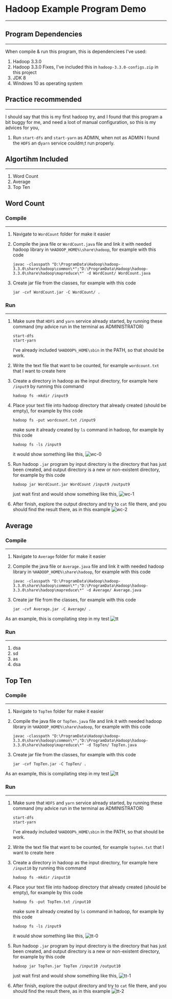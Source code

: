 # Hadoop Example Program Demo

-------

## Program Dependencies

-------
When compile & run this program, this is dependenciees I've used:

1. Hadoop 3.3.0
2. Hadoop 3.3.0 Fixes, I've included this in `hadoop-3.3.0-configs.zip` in this project
3. JDK 8
4. Windows 10 as operating system

## Practice recommended

-------
I should say that this is my first hadoop try, and I found that this program a bit buggy for me, and need a loot of manual configuration, so this is my advices for you,

1. Run `start-dfs` and `start-yarn` as ADMIN, when not as ADMIN I found the `HDFS` an d`yarn` service couldm;t run properly.

## Algortihm Included

-------

1. Word Count
2. Average
3. Top Ten


## Word Count

### Compile

-------

1. Navigate to `WordCount` folder for make it easier
2. Compile the java file or `WordCount.java` file and link it with needed hadoop library in `%HADOOP_HOME%\share\hadoop`, for example with this code
    ```
    javac -classpath "D:\ProgramData\Hadoop\hadoop-3.3.0\share\hadoop\common\*";"D:\ProgramData\Hadoop\hadoop-3.3.0\share\hadoop\mapreduce\*" -d WordCount/ WordCount.java
    ```

3. Create jar file from the classes, for example with this code
    ```
    jar -cvf WordCount.jar -C WordCount/ .
    ```

### Run

-------

1. Make sure that `HDFS` and `yarn` service already started, by running these command (my advice run in the terminal as ADMINISTRATOR)
    ```
    start-dfs
    start-yarn
    ```

    I've already included `%HADOOP%_HOME\sbin` in the PATH, so that should be work.

2. Write the text file that want to be counted, for example `wordcount.txt` that I want to create here
3. Create a directory in hadoop as the input directory, for example here `/input9` by running this command
    ```
    hadoop fs -mkdir /input9
    ```

4. Place your text file into hadoop directory that already created (should be empty), for example by this code
    ```
    hadoop fs -put wordcount.txt /input9
    ```

    make sure it already created by `ls` command in hadoop, for example by this code
    ```
    hadoop fs -ls /input9
    ```

    it would show something like this, ![wc-0](docs/wordcount-0.png)

5. Run hadoop `.jar` program by input directory is the directory that has just been created, and output directory is a new or non-existent directory, for example by this code
    ```
    hadoop jar WordCount.jar WordCount /input9 /output9
    ```

    just wait first and would show something like this, ![wc-1](docs/wordcount-1.png)

6. After finish, explore the output directory and try to `cat` file there, and you should find the result there, as in this example ![wc-2](docs/wordcount-2.png) 


## Average

### Compile

-------

1. Navigate to `Average` folder for make it easier
2. Compile the java file or `Average.java` file and link it with needed hadoop library in `%HADOOP_HOME%\share\hadoop`, for example with this code
    ```
    javac -classpath "D:\ProgramData\Hadoop\hadoop-3.3.0\share\hadoop\common\*";"D:\ProgramData\Hadoop\hadoop-3.3.0\share\hadoop\mapreduce\*" -d Average/ Average.java
    ```

3. Create jar file from the classes, for example with this code
    ```
    jar -cvf Average.jar -C Average/ .
    ```

As an example, this is compilating step in my test ![tt](docs/Average.png)

### Run

-------

1. dsa
2. sd
3. as
4. dsa


## Top Ten

### Compile

-------

1. Navigate to `TopTen` folder for make it easier
2. Compile the java file or `TopTen.java` file and link it with needed hadoop library in `%HADOOP_HOME%\share\hadoop`, for example with this code
    ```
    javac -classpath "D:\ProgramData\Hadoop\hadoop-3.3.0\share\hadoop\common\*";"D:\ProgramData\Hadoop\hadoop-3.3.0\share\hadoop\mapreduce\*" -d TopTen/ TopTen.java
    ```

3. Create jar file from the classes, for example with this code
    ```
    jar -cvf TopTen.jar -C TopTen/ .
    ```

As an example, this is compilating step in my test ![tt](docs/topten.png)

### Run

-------

1. Make sure that `HDFS` and `yarn` service already started, by running these command (my advice run in the terminal as ADMINISTRATOR)
    ```
    start-dfs
    start-yarn
    ```

    I've already included `%HADOOP%_HOME\sbin` in the PATH, so that should be work.

2. Write the text file that want to be counted, for example `topten.txt` that I want to create here
3. Create a directory in hadoop as the input directory, for example here `/input10` by running this command
    ```
    hadoop fs -mkdir /input10
    ```

4. Place your text file into hadoop directory that already created (should be empty), for example by this code
    ```
    hadoop fs -put TopTen.txt /input10
    ```

    make sure it already created by `ls` command in hadoop, for example by this code
    ```
    hadoop fs -ls /input9
    ```

    it would show something like this, ![tt-0](docs/TopTen-0.png)

5. Run hadoop `.jar` program by input directory is the directory that has just been created, and output directory is a new or non-existent directory, for example by this code
    ```
    hadoop jar TopTen.jar TopTen /input10 /output10
    ```

    just wait first and would show something like this, ![tt-1](docs/TopTen-1.png)

6. After finish, explore the output directory and try to `cat` file there, and you should find the result there, as in this example ![tt-2](docs/TopTen-2.png) 